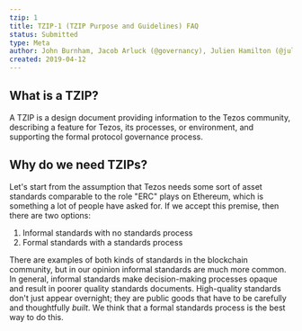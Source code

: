 ```yaml
---
tzip: 1
title: TZIP-1 (TZIP Purpose and Guidelines) FAQ
status: Submitted
type: Meta
author: John Burnham, Jacob Arluck (@governancy), Julien Hamilton (@julien.hamilton)
created: 2019-04-12
---
```


## What is a TZIP?

A TZIP is a design document providing information to the Tezos community, describing a feature for Tezos, its processes, or environment, and supporting the formal protocol governance process.


## Why do we need TZIPs?

Let's start from the assumption that Tezos needs some sort of asset standards comparable to the role "ERC" plays on Ethereum, which is something a lot of people have asked for. If we accept this premise, then there are two options:

1. Informal standards with no standards process
2. Formal standards with a standards process

There are examples of both kinds of standards in the blockchain community, but in our opinion informal standards are much more common. In general, informal standards make decision-making processes opaque and result in poorer quality standards documents. High-quality standards don't just appear overnight; they are public goods that have to be carefully and thoughtfully *built*. We think that a formal standards process is the best way to do this.
